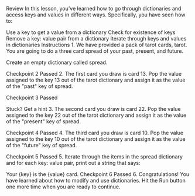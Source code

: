 Review
In this lesson, you’ve learned how to go through dictionaries and access keys and values in different ways. Specifically, you have seen how to:

Use a key to get a value from a dictionary
Check for existence of keys
Remove a key: value pair from a dictionary
Iterate through keys and values in dictionaries
Instructions
1.
We have provided a pack of tarot cards, tarot. You are going to do a three card spread of your past, present, and future.

Create an empty dictionary called spread.

Checkpoint 2 Passed
2.
The first card you draw is card 13. Pop the value assigned to the key 13 out of the tarot dictionary and assign it as the value of the "past" key of spread.

Checkpoint 3 Passed

Stuck? Get a hint
3.
The second card you draw is card 22. Pop the value assigned to the key 22 out of the tarot dictionary and assign it as the value of the "present" key of spread.

Checkpoint 4 Passed
4.
The third card you draw is card 10. Pop the value assigned to the key 10 out of the tarot dictionary and assign it as the value of the "future" key of spread.

Checkpoint 5 Passed
5.
Iterate through the items in the spread dictionary and for each key: value pair, print out a string that says:

Your {key} is the {value} card.
Checkpoint 6 Passed
6.
Congratulations! You have learned about how to modify and use dictionaries.
Hit the Run button one more time when you are ready to continue.
